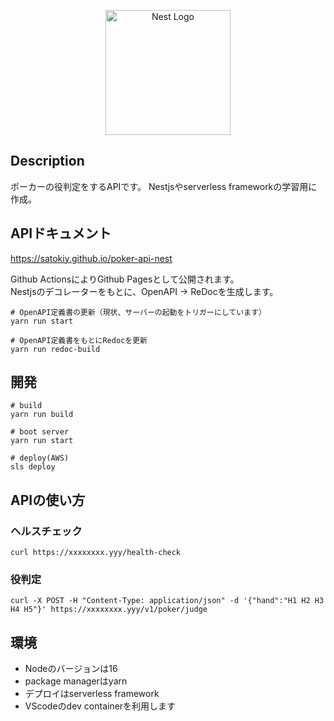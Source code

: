 <p align="center">
  <a href="http://nestjs.com/" target="blank"><img src="https://nestjs.com/img/logo-small.svg" width="200" alt="Nest Logo" /></a>
</p>

[circleci-image]: https://img.shields.io/circleci/build/github/nestjs/nest/master?token=abc123def456
[circleci-url]: https://circleci.com/gh/nestjs/nest



## Description
ポーカーの役判定をするAPIです。
Nestjsやserverless frameworkの学習用に作成。

## APIドキュメント
https://satokiy.github.io/poker-api-nest

Github ActionsによりGithub Pagesとして公開されます。  
Nestjsのデコレーターをもとに、OpenAPI -> ReDocを生成します。  
```
# OpenAPI定義書の更新（現状、サーバーの起動をトリガーにしています）
yarn run start
```
```
# OpenAPI定義書をもとにRedocを更新
yarn run redoc-build
```
## 開発
```
# build
yarn run build
```
```
# boot server
yarn run start
```

```
# deploy(AWS)
sls deploy
```
## APIの使い方
### ヘルスチェック
```
curl https://xxxxxxxx.yyy/health-check
```
### 役判定
```
curl -X POST -H "Content-Type: application/json" -d '{"hand":"H1 H2 H3 H4 H5"}' https://xxxxxxxx.yyy/v1/poker/judge
```

## 環境
- Nodeのバージョンは16
- package managerはyarn
- デプロイはserverless framework
- VScodeのdev containerを利用します
